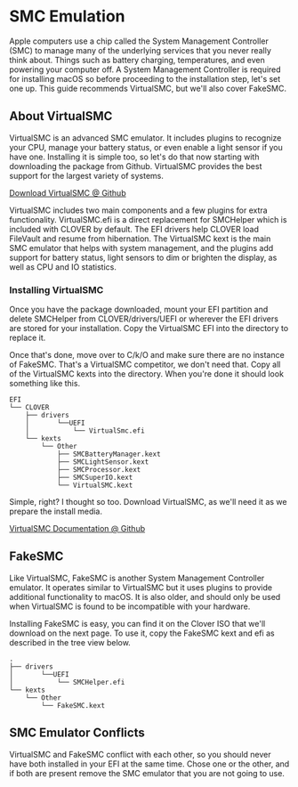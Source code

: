 # SMC Emulation

Apple computers use a chip called the System Management Controller \(SMC\) to manage many of the underlying services that you never really think about. Things such as battery charging, temperatures, and even powering your computer off. A System Management Controller is required for installing macOS so before proceeding to the installation step, let's set one up. This guide recommends VirtualSMC, but we'll also cover FakeSMC.

## About VirtualSMC

VirtualSMC is an advanced SMC emulator. It includes plugins to recognize your CPU, manage your battery status, or even enable a light sensor if you have one. Installing it is simple too, so let's do that now starting with downloading the package from Github. VirtualSMC provides the best support for the largest variety of systems.

[Download VirtualSMC @ Github](https://github.com/acidanthera/VirtualSMC)

VirtualSMC includes two main components and a few plugins for extra functionality. VirtualSMC.efi is a direct replacement for SMCHelper which is included with CLOVER by default. The EFI drivers help CLOVER load FileVault and resume from hibernation. The VirtualSMC kext is the main SMC emulator that helps with system management, and the plugins add support for battery status, light sensors to dim or brighten the display, as well as CPU and IO statistics.

### Installing VirtualSMC

Once you have the package downloaded, mount your EFI partition and delete SMCHelper from CLOVER/drivers/UEFI or wherever the EFI drivers are stored for your installation. Copy the VirtualSMC EFI into the directory to replace it.

Once that's done, move over to C/k/O and make sure there are no instance of FakeSMC. That's a VirtualSMC competitor, we don't need that. Copy all of the VirtualSMC kexts into the directory. When you're done it should look something like this.

```text
EFI
└── CLOVER
    ├── drivers
    │       └──UEFI
    │           └── VirtualSmc.efi
    └── kexts
        └── Other
            ├── SMCBatteryManager.kext
            ├── SMCLightSensor.kext
            ├── SMCProcessor.kext
            ├── SMCSuperIO.kext
            └── VirtualSMC.kext
```

Simple, right? I thought so too. Download VirtualSMC, as we'll need it as we prepare the install media.

[VirtualSMC Documentation @ Github](https://github.com/acidanthera/VirtualSMC/tree/master/Docs)

## FakeSMC

Like VirtualSMC, FakeSMC is another System Management Controller emulator. It operates similar to VirtualSMC but it uses plugins to provide additional functionality to macOS. It is also older, and should only be used when VirtualSMC is found to be incompatible with your hardware.

Installing FakeSMC is easy, you can find it on the Clover ISO that we'll download on the next page. To use it, copy the FakeSMC kext and efi as described in the tree view below.

```text
.
├── drivers
│       └──UEFI
│           └── SMCHelper.efi
└── kexts
    └── Other
        └── FakeSMC.kext
```

## SMC Emulator Conflicts

VirtualSMC and FakeSMC conflict with each other, so you should never have both installed in your EFI at the same time. Chose one or the other, and if both are present remove the SMC emulator that you are not going to use.

